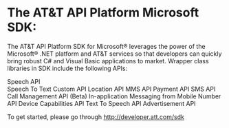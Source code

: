 The AT&amp;T API Platform Microsoft SDK:
========================================

The AT&amp;T API Platform SDK for Microsoft® leverages the power of the Microsoft® .NET platform 
and AT&amp;T services so that developers can quickly bring robust C# and Visual Basic applications to market.
Wrapper class libraries in SDK include the following APIs:

Speech API <br/>
Speech To Text Custom API
Location API
MMS API
Payment API
SMS API
Call Management API (Beta)
In-application Messaging from Mobile Number API
Device Capabilities API
Text To Speech API
Advertisement API

To get started, please go through http://developer.att.com/sdk
